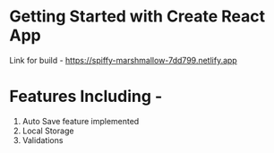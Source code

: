 # Getting Started with Create React App

Link for build - https://spiffy-marshmallow-7dd799.netlify.app

# Features Including - 
1) Auto Save feature implemented
2) Local Storage 
3) Validations

